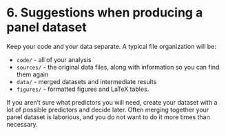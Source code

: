 # 6. Suggestions when producing a panel dataset

Keep your code and your data separate. A typical file organization will be:

  - `code/` - all of your analysis
  - `sources/` - the original data files, along with information so you can find them again
  - `data/` - merged datasets and intermediate results
  - `figures/` - formatted figures and LaTeX tables.

If you aren’t sure what predictors you will need, create your dataset with a lot of possible predictors and decide later. 
Often merging together your panel dataset is laborious, and you do not want to do it more times than necessary.

